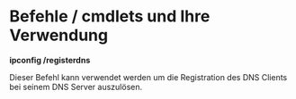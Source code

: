 # Befehle / cmdlets und Ihre Verwendung

**ipconfig /registerdns**

Dieser Befehl kann verwendet werden um die Registration des DNS Clients bei seinem DNS Server auszulösen.


